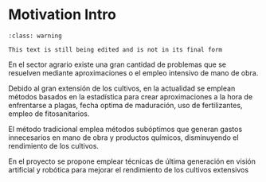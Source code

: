 # Motivation Intro

```{admonition} Under Construction
:class: warning

This text is still being edited and is not in its final form
```

En el sector agrario existe una gran cantidad de problemas que se resuelven mediante aproximaciones o el empleo intensivo de mano de obra.  

Debido al gran extensión de los cultivos, en la actualidad se emplean métodos basados en la estadística para crear aproximaciones a la hora de enfrentarse a plagas, fecha optima de maduración, uso de fertilizantes, empleo de fitosanitarios.  

El método tradicional emplea métodos subóptimos que generan gastos innecesarios en mano de obra y productos químicos, disminuyendo el rendimiento de los cultivos.

En el proyecto se propone emplear técnicas de última generación en visión artificial y robótica para mejorar el rendimiento de los cultivos extensivos

```{tableofcontents}
```